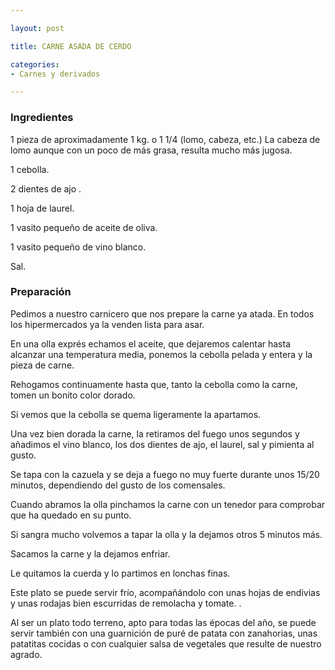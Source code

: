 ```yaml
---

layout: post

title: CARNE ASADA DE CERDO

categories:
- Carnes y derivados

---
```


<h3>Ingredientes</h3>

1 pieza de aproximadamente 1 kg. o 1 1/4 (lomo, cabeza, etc.) La cabeza de lomo aunque con un poco de más grasa, resulta mucho más jugosa.

1 cebolla.

2 dientes de ajo .

1 hoja de laurel.

1 vasito pequeño de aceite de oliva.

1 vasito pequeño de vino blanco.

Sal.

<h3>Preparación</h3>

Pedimos a nuestro carnicero que nos prepare la carne ya atada. En todos los hipermercados ya la venden lista para asar.

En una olla exprés echamos el aceite, que dejaremos calentar hasta alcanzar una temperatura media, ponemos la cebolla pelada y entera y la pieza de carne.

Rehogamos continuamente hasta que, tanto la cebolla como la carne, tomen un bonito color dorado.

Si vemos que la cebolla se quema ligeramente la apartamos.

Una vez bien dorada la carne, la retiramos del fuego unos segundos y añadimos el vino blanco, los dos dientes de ajo, el laurel, sal y pimienta al gusto.

Se tapa con la cazuela y se deja a fuego no muy fuerte durante unos 15/20 minutos, dependiendo del gusto de los comensales.

Cuando abramos la olla pinchamos la carne con un tenedor para comprobar que ha quedado en su punto.

Si sangra mucho volvemos a tapar la olla y la dejamos otros 5 minutos más.

Sacamos la carne y la dejamos enfriar.

Le quitamos la cuerda y lo partimos en lonchas finas.

Este plato se puede servir frío, acompañándolo con unas hojas de endivias y unas rodajas bien escurridas de remolacha y tomate. .

Al ser un plato todo terreno, apto para todas las épocas  del año,  se puede servir también con una guarnición de puré de patata con zanahorias, unas patatitas cocidas o con cualquier salsa de vegetales que resulte de nuestro agrado.